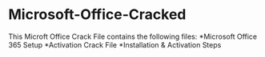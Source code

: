 # Microsoft-Office-Cracked

This Microft Office Crack File contains the following files:
*Microsoft Office 365 Setup
*Activation Crack File
*Installation & Activation Steps
